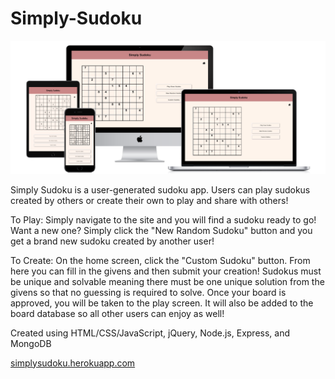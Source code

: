 # Simply-Sudoku

![Portfolio](./public/images/portfolio.png)

Simply Sudoku is a user-generated sudoku app. Users can play sudokus created by others or create their own to play and share with others!

To Play: Simply navigate to the site and you will find a sudoku ready to go! Want a new one? Simply click the "New Random Sudoku" button and you get a brand new sudoku created by another user!

To Create: On the home screen, click the "Custom Sudoku" button. From here you can fill in the givens and then submit your creation! Sudokus must be unique and solvable meaning there must be one unique solution from the givens so that no guessing is required to solve. Once your board is approved, you will be taken to the play screen. It will also be added to the board database so all other users can enjoy as well!

Created using HTML/CSS/JavaScript, jQuery, Node.js, Express, and MongoDB

[simplysudoku.herokuapp.com](https://simplysudoku.herokuapp.com/)
